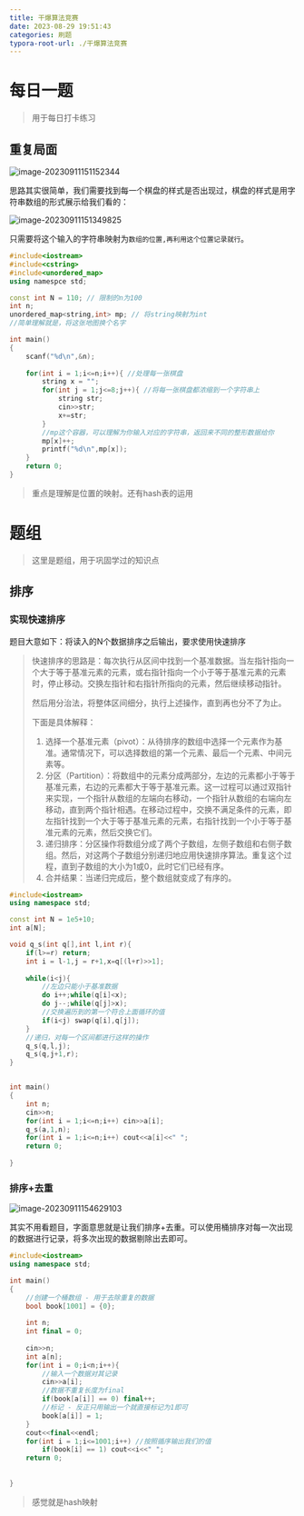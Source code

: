 ```yaml
---
title: 干爆算法竞赛
date: 2023-08-29 19:51:43
categories: 刷题
typora-root-url: ./干爆算法竞赛
---
```


# 每日一题

> 用于每日打卡练习

## 重复局面

![image-20230911151152344](image-20230911151152344.png)

思路其实很简单，我们需要找到每一个棋盘的样式是否出现过，棋盘的样式是用字符串数组的形式展示给我们看的：

![image-20230911151349825](image-20230911151349825.png)

只需要将这个输入的字符串映射为`数组的位置,再利用这个位置记录就行`。

```c++
#include<iostream>
#include<cstring>
#include<unordered_map>
using namespce std;

const int N = 110; // 限制的n为100
int n;
unordered_map<string,int> mp; // 将string映射为int
//简单理解就是，将这张地图换个名字

int main()
{
    scanf("%d\n",&n);
    
    for(int i = 1;i<=n;i++){ //处理每一张棋盘
        string x = "";
        for(int j = 1;j<=8;j++){ //将每一张棋盘都浓缩到一个字符串上
            string str;
            cin>>str;
            x+=str;
        }
        //mp这个容器，可以理解为你输入对应的字符串，返回来不同的整形数据给你
        mp[x]++;
        printf("%d\n",mp[x]);
    }
    return 0;    
}
```

> 重点是理解是位置的映射。还有hash表的运用

# 题组

> 这里是题组，用于巩固学过的知识点

## 排序

### 实现快速排序

题目大意如下：将读入的N个数据排序之后输出，要求使用快速排序

> 快速排序的思路是：每次执行从区间中找到一个基准数据。当左指针指向一个大于等于基准元素的元素，或右指针指向一个小于等于基准元素的元素时，停止移动。交换左指针和右指针所指向的元素，然后继续移动指针。
>
> 然后用分治法，将整体区间细分，执行上述操作，直到再也分不了为止。
>
> 下面是具体解释：
>
> 1. 选择一个基准元素（pivot）：从待排序的数组中选择一个元素作为基准。通常情况下，可以选择数组的第一个元素、最后一个元素、中间元素等。
> 2. 分区（Partition）：将数组中的元素分成两部分，左边的元素都小于等于基准元素，右边的元素都大于等于基准元素。这一过程可以通过双指针来实现，一个指针从数组的左端向右移动，一个指针从数组的右端向左移动，直到两个指针相遇。在移动过程中，交换不满足条件的元素，即左指针找到一个大于等于基准元素的元素，右指针找到一个小于等于基准元素的元素，然后交换它们。
> 3. 递归排序：分区操作将数组分成了两个子数组，左侧子数组和右侧子数组。然后，对这两个子数组分别递归地应用快速排序算法。重复这个过程，直到子数组的大小为1或0，此时它们已经有序。
> 4. 合并结果：当递归完成后，整个数组就变成了有序的。

```c++
#include<iostream>
using namespace std;

const int N = 1e5+10;
int a[N];

void q_s(int q[],int l,int r){
    if(l>=r) return;
    int i = l-1,j = r+1,x=q[(l+r)>>1];
    
    while(i<j){
        //左边只能小于基准数据
        do i++;while(q[i]<x);
        do j--;while(q[j]>x);
        //交换遍历到的第一个符合上面循环的值
        if(i<j) swap(q[i],q[j]);
    }
    //递归，对每一个区间都进行这样的操作
    q_s(q,l,j);
    q_s(q,j+1,r);
}


int main()
{
    int n;
    cin>>n;
    for(int i = 1;i<=n;i++) cin>>a[i];
    q_s(a,1,n);
    for(int i = 1;i<=n;i++) cout<<a[i]<<" ";
    return 0;
    
}
```

### 排序+去重

![image-20230911154629103](image-20230911154629103.png)

其实不用看题目，字面意思就是让我们排序+去重。可以使用桶排序对每一次出现的数据进行记录，将多次出现的数据剔除出去即可。

```c++
#include<iostream>
using namespace std;

int main()
{
    //创建一个桶数组 - 用于去除重复的数据
    bool book[1001] = {0};
    
    int n;
    int final = 0;
    
    cin>>n;
    int a[n];
    for(int i = 0;i<n;i++){
        //输入一个数据对其记录
        cin>>a[i];
      	//数据不重复长度为final
        if(book[a[i]] == 0) final++;
        //标记 - 反正只用输出一个就直接标记为1即可
        book[a[i]] = 1;
    }
    cout<<final<<endl;
    for(int i = 1;i<=1001;i++) //按照循序输出我们的值
    	if(book[i] == 1) cout<<i<<" ";
    return 0;
    
    
}
```

> 感觉就是hash映射

